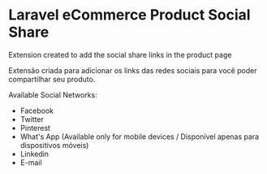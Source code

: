 # Laravel eCommerce Product Social Share

Extension created to add the social share links in the product page

Extensão criada para adicionar os links das redes sociais para você poder compartilhar seu produto.

Available Social Networks: 
* Facebook
* Twitter
* Pinterest
* What's App (Available only for mobile devices / Disponível apenas para dispositivos móveis)
* Linkedin
* E-mail